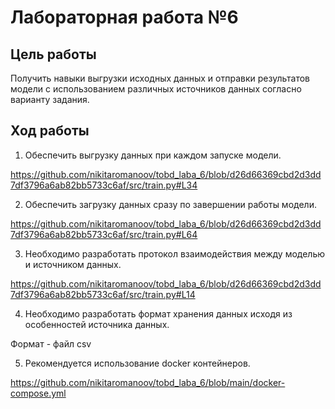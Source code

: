 # Лабораторная работа №6
## Цель работы
Получить навыки выгрузки исходных данных и отправки результатов модели с использованием различных источников данных согласно варианту задания.

## Ход работы

1. Обеспечить выгрузку данных при каждом запуске модели.

https://github.com/nikitaromanoov/tobd_laba_6/blob/d26d66369cbd2d3dd7df3796a6ab82bb5733c6af/src/train.py#L34

2. Обеспечить загрузку данных сразу по завершении работы модели.

https://github.com/nikitaromanoov/tobd_laba_6/blob/d26d66369cbd2d3dd7df3796a6ab82bb5733c6af/src/train.py#L64

3. Необходимо разработать протокол взаимодействия между моделью и источником данных.

https://github.com/nikitaromanoov/tobd_laba_6/blob/d26d66369cbd2d3dd7df3796a6ab82bb5733c6af/src/train.py#L14

4. Необходимо разработать формат хранения данных исходя из особенностей источника данных.

Формат - файл csv

5. Рекомендуется использование docker контейнеров.

https://github.com/nikitaromanoov/tobd_laba_6/blob/main/docker-compose.yml
